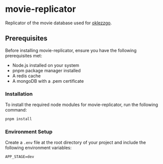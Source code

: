 # movie-replicator

Replicator of the movie database used for [oklezzgo](https://github.com/fethca/oklezzgo). 

## Prerequisites

Before installing movie-replicator, ensure you have the following prerequisites met:

- Node.js installed on your system
- pnpm package manager installed
- A redis cache
- A mongoDB with a .pem certificate

### Installation

To install the required node modules for movie-replicator, run the following command:

```sh
pnpm install
```

### Environment Setup

Create a `.env` file at the root directory of your project and include the following environment variables:

```
APP_STAGE=dev

```
